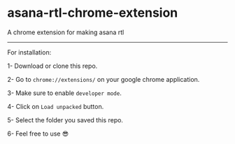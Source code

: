 # asana-rtl-chrome-extension
A chrome extension for making asana rtl

-----------------

For installation:

1- Download or clone this repo.

2- Go to `chrome://extensions/` on your google chrome application.

3- Make sure to enable `developer mode`.

4- Click on `Load unpacked` button.

5- Select the folder you saved this repo.

6- Feel free to use 😎

